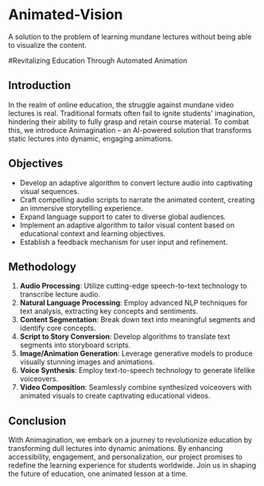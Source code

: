 # Animated-Vision
A solution to the problem of learning mundane lectures without being able to visualize the content.

#Revitalizing Education Through Automated Animation

## Introduction
In the realm of online education, the struggle against mundane video lectures is real. Traditional formats often fail to ignite students' imagination, hindering their ability to fully grasp and retain course material. To combat this, we introduce Animagination – an AI-powered solution that transforms static lectures into dynamic, engaging animations.

## Objectives
- Develop an adaptive algorithm to convert lecture audio into captivating visual sequences.
- Craft compelling audio scripts to narrate the animated content, creating an immersive storytelling experience.
- Expand language support to cater to diverse global audiences.
- Implement an adaptive algorithm to tailor visual content based on educational context and learning objectives.
- Establish a feedback mechanism for user input and refinement.

## Methodology
1. **Audio Processing**: Utilize cutting-edge speech-to-text technology to transcribe lecture audio.
2. **Natural Language Processing**: Employ advanced NLP techniques for text analysis, extracting key concepts and sentiments.
3. **Content Segmentation**: Break down text into meaningful segments and identify core concepts.
4. **Script to Story Conversion**: Develop algorithms to translate text segments into storyboard scripts.
5. **Image/Animation Generation**: Leverage generative models to produce visually stunning images and animations.
6. **Voice Synthesis**: Employ text-to-speech technology to generate lifelike voiceovers.
7. **Video Composition**: Seamlessly combine synthesized voiceovers with animated visuals to create captivating educational videos.

## Conclusion
With Animagination, we embark on a journey to revolutionize education by transforming dull lectures into dynamic animations. By enhancing accessibility, engagement, and personalization, our project promises to redefine the learning experience for students worldwide. Join us in shaping the future of education, one animated lesson at a time.


